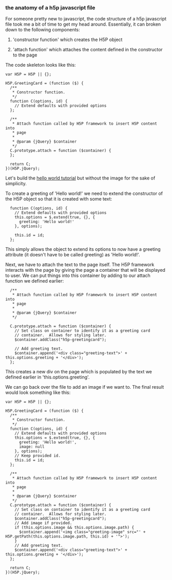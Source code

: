 ### the anatomy of a h5p javascript file

For someone pretty new to javascript, the code structure of a h5p javascript file took me a bit of time to get my head around. Essentially, it can broken down to the following components:

1. 'constructor function' which creates the H5P object

2. 'attach function' which attaches the content defined in the constructor to the page

The code skeleton looks like this:

```
var H5P = H5P || {};
 
H5P.GreetingCard = (function ($) {
  /**
   * Constructor function.
   */
  function C(options, id) {
    // Extend defaults with provided options
  };
 
  /**
   * Attach function called by H5P framework to insert H5P content into
   * page
   *
   * @param {jQuery} $container
   */
  C.prototype.attach = function ($container) {
  };
  
  return C;
})(H5P.jQuery);
```

Let's build the [hello world tutorial](https://h5p.org/tutorial-greeting-card) but without the image for the sake of simplicity. 

To create a greeting of 'Hello world!' we need to extend the constructor of the H5P object so that it is created with some text:

```
  function C(options, id) {
    // Extend defaults with provided options
    this.options = $.extend(true, {}, {
      greeting: 'Hello world!'
    }, options);
    
    this.id = id;
  };
```

This simply allows the object to extend its options to now have a greeting attribute (it doesn't have to be called greeting) as 'Hello world!'. 

Next, we have to attach the text to the page itself. The H5P framework interacts with the page by giving the page a container that will be displayed to user. We can put things into this container by adding to our attach function we defined earlier:

```
  /**
   * Attach function called by H5P framework to insert H5P content into
   * page
   *
   * @param {jQuery} $container
   */

  C.prototype.attach = function ($container) {
    // Set class on container to identify it as a greeting card
    // container.  Allows for styling later.
    $container.addClass("h5p-greetingcard");
    
    // Add greeting text.
    $container.append('<div class="greeting-text">' + this.options.greeting + '</div>');
  };
```

This creates a new div on the page which is populated by the text we defined earlier in 'this.options.greeting'. 

We can go back over the file to add an image if we want to. The final result would look something like this:

```
var H5P = H5P || {};
 
H5P.GreetingCard = (function ($) {
  /**
   * Constructor function.
   */
  function C(options, id) {
    // Extend defaults with provided options
    this.options = $.extend(true, {}, {
      greeting: 'Hello world!',
      image: null
    }, options);
    // Keep provided id.
    this.id = id;
  };
 
  /**
   * Attach function called by H5P framework to insert H5P content into
   * page
   *
   * @param {jQuery} $container
   */
  C.prototype.attach = function ($container) {
    // Set class on container to identify it as a greeting card
    // container.  Allows for styling later.
    $container.addClass("h5p-greetingcard");
    // Add image if provided.
    if (this.options.image && this.options.image.path) {
      $container.append('<img class="greeting-image" src="' + H5P.getPath(this.options.image.path, this.id) + '">');
    }
    // Add greeting text.
    $container.append('<div class="greeting-text">' + this.options.greeting + '</div>');
  };
 
  return C;
})(H5P.jQuery);
```
